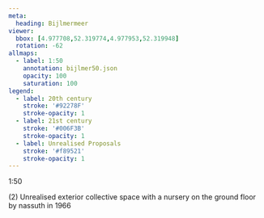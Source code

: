 ```yaml
---
meta:
  heading: Bijlmermeer
viewer:
  bbox: [4.977708,52.319774,4.977953,52.319948]
  rotation: -62
allmaps:
  - label: 1:50
    annotation: bijlmer50.json
    opacity: 100
    saturation: 100
legend:
  - label: 20th century
    stroke: '#92278F'
    stroke-opacity: 1
  - label: 21st century
    stroke: '#006F3B'
    stroke-opacity: 1
  - label: Unrealised Proposals
    stroke: '#f89521'
    stroke-opacity: 1
---
```

1:50

(2) Unrealised exterior collective space with a nursery on the ground floor by nassuth in 1966